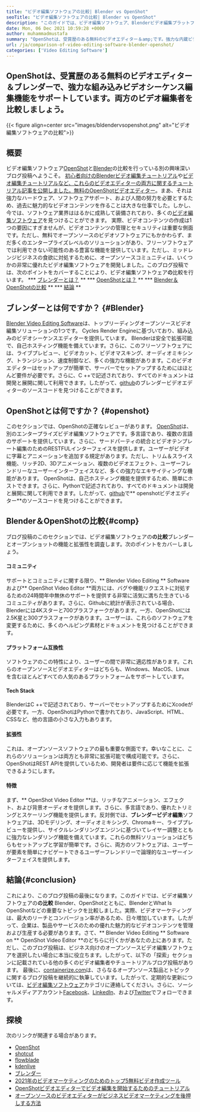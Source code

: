 ```yaml
---
title: "ビデオ編集ソフトウェアの比較| Blender vs OpenShot" 
seoTitle: "ビデオ編集ソフトウェアの比較| Blender vs OpenShot" 
description: "このガイドでは、ビデオ編集ソフトウェア、Blenderビデオ編集プラットフォーム、OpenShotビデオエディターの比較を描きます。両方のトップリーディングエディターはオープンソースです。" 
date: Mon, 06 Dec 2021 10:59:28 +0000
author: muhammadmustafa
summary: "OpenShotは、受賞歴のある無料のビデオエディター＆amp;です。強力な内蔵ビデオシーケンス編集機能をサポートするブレンダー。両方のビデオ編集者を比較しましょう。" 
url: /ja/comparison-of-video-editing-software-blender-openshot/
categories: ['Video Editing Software']
---
```


## OpenShotは、受賞歴のある無料のビデオエディター＆ブレンダーで、強力な組み込みビデオシーケンス編集機能をサポートしています。両方のビデオ編集者を比較しましょう。

{{< figure align=center src="images/bldendervsopenshot.png" alt="ビデオ編集ソフトウェアの比較">}}


## 概要
ビデオ編集ソフトウェア[OpenShot][1]と[Blender][2]の比較を行っている別の興味深いブログ投稿へようこそ。 [初心者向けのBlenderビデオ編集チュートリアル][3]や[ビデオ編集チュートリアルなど、これらのビデオエディターの両方に関するチュートリアル記事を公開しました。無料のOpenShotビデオエディター][4]。まあ、それは強力なハードウェア、ソフトウェアサポート、および人間の努力を必要とするため、過去に魅力的なビデオコンテンツを作ることは大きな仕事でした。しかし、今では、ソフトウェア業界ははるかに成熟して装備されており、多くの[ビデオ編集ソフトウェア][5]を見つけることができます。
実際、ビデオコンテンツの作成は1つの要因にすぎませんが、ビデオコンテンツの管理とセキュリティは重要な側面です。ただし、無料でオープンソースのビデオソフトウェアにもかかわらず、まだ多くのエンタープライズレベルのソリューションがあり、フリーソフトウェアでは利用できない可能性のある豊富な機能を提供しています。ただし、ミッドレンジビジネスの食欲に対処するために、オープンソースコミュニティは、いくつかの非常に優れたビデオ編集ソフトウェアを開発しました。このブログ投稿では、次のポイントをカバーすることにより、ビデオ編集ソフトウェア**の**比較を行います。
  *** [ブレンダーとは？][6] **
  *** [OpenShotとは？][7] **
  *** [Blender＆OpenShotの比較][8] **
  *** [結論][9] **

## ブレンダーとは何ですか？ {#Blender}
[Blender Video Editing Software][10]は、トップリーディングオープンソースビデオ編集ソリューションの1つです。 Cycles Render Engineに基づいており、組み込みのビデオシーケンスエディターを提供しています。 Blenderは安全で拡張可能で、自己ホスティング機能を備えています。さらに、このフリーソフトウェアには、ライブプレビュー、ビデオカット、ビデオマスキング、オーディオミキシング、トランジション、速度制御など、多くの強力な機能があります。このビデオエディターはセットアップが簡単で、サーバーでセットアップするためにはほとんど要件が必要です。さらに、C ++で記述されており、すべてのドキュメントは開発と展開に関して利用できます。したがって、[github][11]のブレンダービデオエディターのソースコードを見つけることができます。

## OpenShotとは何ですか？ {#openshot}
このセクションでは、OpenShotの正確なレビューがあります。 [OpenShot][1]は、別のエンタープライズビデオ編集ソフトウェアです。多言語であり、複数の言語のサポートを提供しています。さらに、サードパーティの統合とビデオテンプレート編集のためのRESTFULインターフェイスを提供します。ユーザーがビデオに字幕とアニメーションを追加する規定があります。ただし、トリム＆スライス機能、リッチ2D、3Dアニメーション、複数のビデオエフェクト、ユーザーフレンドリーなユーザーインターフェイスなど、多くの強力なエキサイティングな機能があります。 OpenShotは、自己ホスティング機能を提供するため、簡単にホストできます。さらに、Pythonで記述されており、すべてのドキュメントは開発と展開に関して利用できます。したがって、[github][12]で** openshotビデオエディター**のソースコードを見つけることができます。

## Blender＆OpenShotの比較{#comp}
ブログ投稿のこのセクションでは、ビデオ編集ソフトウェアの**の比較**ブレンダーとオープンショットの機能と拡張性を調査します。次のポイントをカバーしましょう。

#### コミュニティ
サポートとコミュニティに関する限り、** Blender Video Editing ** Softwareおよび** OpenShot Video Editor **両方には、バグや機能リクエストに対処するための24時間年中無休のサポートを提供する非常に活気に満ちた生きているコミュニティがあります。さらに、Githubに統計が表示されている場合、Blenderには4Kスターと700プラスフォークがあります。一方、OpenShotには2.5K星と300プラスフォークがあります。ユーザーは、これらのソフトウェアを変更するために、多くのヘルピング素材とドキュメントを見つけることができます。

#### プラットフォーム互換性
ソフトウェアのこの特性により、ユーザーの間で非常に適応性があります。これらのオープンソースビデオエディターはどちらも、Windows、MacOS、Linuxを含むほとんどすべての人気のあるプラットフォームをサポートしています。

#### Tech Stack
BlenderはC ++で記述されており、サーバーでセットアップするためにXcodeが必要です。一方、OpenShotはPythonで書かれており、JavaScript、HTML、CSSなど、他の言語の小さな入力もあります。

#### 拡張性
これは、オープンソースソフトウェアの最も重要な側面です。幸いなことに、これらのソリューションは両方とも非常に拡張可能で構成可能です。さらに、OpenShotはREST APIを提供しているため、開発者は要件に応じて機能を拡張できるようにします。

#### **特徴**
まず、** OpenShot Video Editor **は、リッチなアニメーション、エフェクト、および背景オーディオを提供します。さらに、多言語であり、優れたトリミングとスケーリング機能を提供します。反対側では、**ブレンダービデオ編集**ソフトウェアは、3Dモデリング、オーディオミキシング、Chromaキー、ライブプレビューを提供し、サイクルレンダリングエンジンに基づいてレイヤー調整とともに強力なレンダリング機能を備えています。これらの無料ソリューションはどちらもセットアップと学習が簡単です。さらに、両方のソフトウェアは、ユーザーが要素を簡単にナビゲートできるユーザーフレンドリーで論理的なユーザーインターフェイスを提供します。

## 結論{#conclusion}
これにより、このブログ投稿の最後になります。このガイドでは、ビデオ編集ソフトウェアの**の比較** Blender、OpenShotとともに、BlenderとWhat Is OpenShotなどの重要なトピックを比較しました。実際、ビデオマーケティングは、最大のリーチとコンバージョン率があるため、日々増加しています。したがって、企業は、製品やサービスのための優れた魅力的なビデオコンテンツを管理および生産する必要があります。さて、** Blender Video Editing ** Software on ** OpenShot Video Editor **のどちらに行くかがあなたの上にあります。ただし、このブログ投稿は、ビジネス向けのオープンソースビデオ編集ソフトウェアを選択したい場合に本当に役立ちます。したがって、以下の「探索」セクションに記載されている他の多くのビデオ編集者やチュートリアルブログ投稿があります。
最後に、[containerize.com][13]は、さらなるオープンソース製品とトピックに関するブログ投稿を継続的に執筆しています。したがって、定期的な更新については、[ビデオ編集ソフトウェア][14]カテゴリに連絡してください。さらに、ソーシャルメディアアカウント[Facebook][15]、[LinkedIn][16]、および[Twitter][17]でフォローできます。

## 探検
次のリンクが関連する場合があります。
  * [OpenShot][1]
  * [shotcut][18]
  * [flowblade][19]
  * [kdenlive][20]
  * [ブレンダー][2]
  * [2021年のビデオマーケティングのためのトップ5無料ビデオ作成ツール][21]
  * [OpenShotビデオエディターでビデオ編集を開始するためのチュートリアル][22]
  * [オープンソースのビデオエディターがビジネスビデオマーケティングを後押しする方法][23]

  
[1]: https://products.containerize.com/video-editing-software/openshot
[2]: https://products.containerize.com/video-editing-software/blender
[3]: https://blog.containerize.com/video-editing-software/blender-video-editing-tutorial-for-beginners/
[4]: https://blog.containerize.com/video-editing-software/openshot-video-editor-tutorial-for-beginners-open-source/
[5]: https://products.containerize.com/video-editing-software/
[6]: #blender
[7]: #openshot
[8]: #comp
[9]: #Conclusion
[10]: https://products.containerize.com/video-editing-software/blender/
[11]: https://github.com/blender/blender
[12]: https://github.com/OpenShot/openshot-qt
[13]: https://www.containerize.com/
[14]: https://products.containerize.com/video-editing-software
[15]: https://web.facebook.com/containerize
[16]: https://www.linkedin.com/company/containerize/
[17]: https://twitter.com/containerize_co
[18]: https://products.containerize.com/video-editing-software/shotcut
[19]: https://products.containerize.com/video-editing-software/flowblade
[20]: https://products.containerize.com/video-editing-software/kdenlive
[21]: https://blog.containerize.com/video-editing-software/top-5-open-source-video-editor-software-for-video-marketing/
[22]: https://blog.containerize.com/video-editing-software/openshot-video-editor-tutorial-for-beginners-open-source/
[23]: https://blog.containerize.com/video-editing-software/how-video-editing-software-improves-business-video-marketing/
